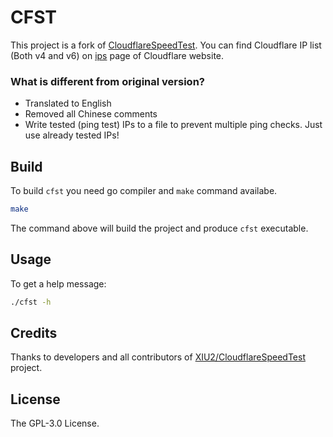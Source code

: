 # CFST
This project is a fork of [CloudflareSpeedTest](https://github.com/XIU2/CloudflareSpeedTest).
You can find Cloudflare IP list (Both v4 and v6) on [ips](https://www.cloudflare.com/ips) page of Cloudflare website.

### What is different from original version?
- Translated to English
- Removed all Chinese comments
- Write tested (ping test) IPs to a file to prevent multiple ping checks. Just use already tested IPs!


## Build
To build `cfst` you need go compiler and `make` command availabe.
```bash
make
```

The command above will build the project and produce `cfst` executable.


## Usage
To get a help message:
```bash
./cfst -h
```


## Credits
Thanks to developers and all contributors of [XIU2/CloudflareSpeedTest](https://github.com/XIU2/CloudflareSpeedTest) project.


## License
The GPL-3.0 License.
